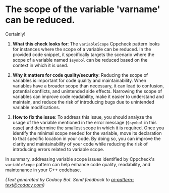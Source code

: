 # The scope of the variable 'varname' can be reduced.

Certainly! 

1. **What this check looks for**: The `variableScope` Cppcheck pattern looks for instances where the scope of a variable can be reduced. In the provided code snippet, it specifically targets the scenario where the scope of a variable named `$symbol` can be reduced based on the context in which it is used.

2. **Why it matters for code quality/security**: Reducing the scope of variables is important for code quality and maintainability. When variables have a broader scope than necessary, it can lead to confusion, potential conflicts, and unintended side effects. Narrowing the scope of variables can improve code readability, make it easier to understand and maintain, and reduce the risk of introducing bugs due to unintended variable modifications.

3. **How to fix the issue**: To address this issue, you should analyze the usage of the variable mentioned in the error message (`$symbol` in this case) and determine the smallest scope in which it is required. Once you identify the minimal scope needed for the variable, move its declaration to that specific location in your code. By doing so, you can improve the clarity and maintainability of your code while reducing the risk of introducing errors related to variable scope.

In summary, addressing variable scope issues identified by Cppcheck's `variableScope` pattern can help enhance code quality, readability, and maintenance in your C++ codebase.

_(Text generated by Codacy Bot. Send feedback to ai-pattern-text@codacy.com)_
